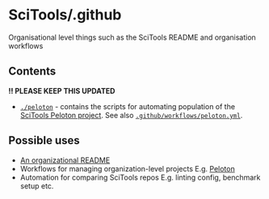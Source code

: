 # SciTools/.github

Organisational level things such as the SciTools README and organisation workflows

## Contents

**‼ PLEASE KEEP THIS UPDATED**

- [`./peloton`](./peloton) - contains the scripts for automating population of the 
[SciTools Peloton project](https://github.com/orgs/SciTools/projects/13?pane=info).
  See also [`.github/workflows/peloton.yml`](.github/workflows/peloton.yml).

## Possible uses

- [An organizational README](https://docs.github.com/en/organizations/collaborating-with-groups-in-organizations/customizing-your-organizations-profile#adding-a-public-organization-profile-readme)
- Workflows for managing organization-level projects
  E.g. [Peloton](./peloton)
- Automation for comparing SciTools repos
  E.g. linting config, benchmark setup etc.
